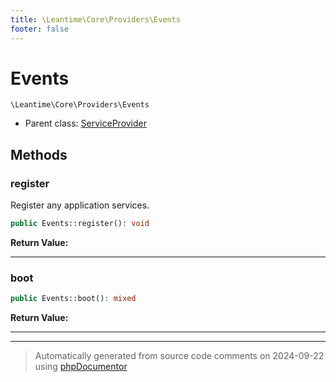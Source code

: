 ```yaml
---
title: \Leantime\Core\Providers\Events
footer: false
---
```


# Events




`\Leantime\Core\Providers\Events`

* Parent class: [ServiceProvider](../../../../classes.md)



## Methods

### register

Register any application services.

```php
public Events::register(): void
```









**Return Value:**





---
### boot



```php
public Events::boot(): mixed
```









**Return Value:**





---


---
> Automatically generated from source code comments on 2024-09-22 using [phpDocumentor](http://www.phpdoc.org/)

